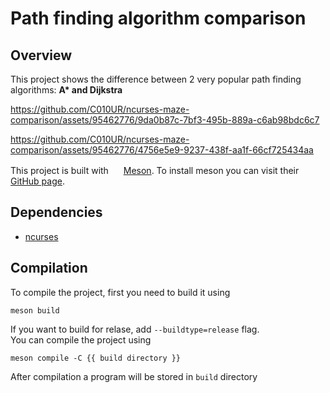 # Path finding algorithm comparison

## Overview

This project shows the difference between 2 very popular path finding algorithms: __A* and Dijkstra__

https://github.com/C010UR/ncurses-maze-comparison/assets/95462776/9da0b87c-7bf3-495b-889a-c6ab98bdc6c7

https://github.com/C010UR/ncurses-maze-comparison/assets/95462776/4756e5e9-9237-438f-aa1f-66cf725434aa

This project is built with
<img src="https://mesonbuild.com/assets/images/meson_logo.png" height="16px">
[Meson](https://mesonbuild.com/). To install meson you can visit their [GitHub page](https://github.com/mesonbuild/meson/tree/master/docs).

## Dependencies

- [ncurses](https://invisible-island.net/ncurses/announce.html)

## Compilation

To compile the project, first you need to build it using

```console
meson build
```

If you want to build for relase, add `--buildtype=release` flag.<br>
You can compile the project using

```console
meson compile -C {{ build directory }}
```

After compilation a program will be stored in `build` directory

